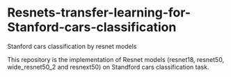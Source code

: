 # Resnets-transfer-learning-for-Stanford-cars-classification
Stanford cars classification by resnet models

This repository is the implementation of Resnet models (resnet18, resnet50, wide_resnet50_2 and resnext50) on Standford cars classification task.
